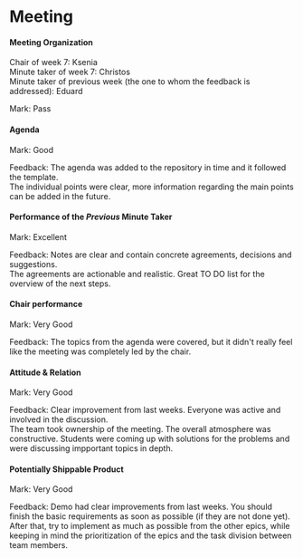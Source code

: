 # Meeting


#### Meeting Organization

Chair of week 7: Ksenia  
Minute taker of week 7:  Christos  
Minute taker of previous week (the one to whom the feedback is addressed): Eduard

Mark: Pass


#### Agenda

Mark: Good

Feedback: The agenda was added to the repository in time and it followed the template.  
The individual points were clear, more information regarding the main points can be added in the future.


#### Performance of the *Previous* Minute Taker

Mark: Excellent

Feedback: Notes are clear and contain concrete agreements, decisions and suggestions.      
The agreements are actionable and realistic. Great TO DO list for the overview of the next steps.


#### Chair performance

Mark: Very Good

Feedback: The topics from the agenda were covered, but it didn't really feel like the meeting was completely led by the chair.


#### Attitude & Relation

Mark: Very Good

Feedback: Clear improvement from last weeks. Everyone was active and involved in the discussion.  
The team took ownership of the meeting. The overall atmosphere was constructive. Students were coming up with solutions for the problems and were discussing impportant topics in depth.


#### Potentially Shippable Product

Mark: Very Good

Feedback: Demo had clear improvements from last weeks. You should finish the basic requirements as soon as possible (if they are not done yet).  
After that, try to implement as much as possible from the other epics, while keeping in mind the prioritization of the epics and the task division between team members.








